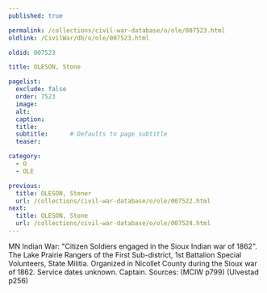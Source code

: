 ```yaml
---
published: true

permalink: /collections/civil-war-database/o/ole/007523.html
oldlink: /CivilWar/db/o/ole/007523.html

oldid: 007523

title: OLESON, Stone

pagelist:
  exclude: false
  order: 7523
  image: 
  alt:
  caption:
  title:
  subtitle:      # Defaults to page subtitle
  teaser:

category: 
  - O 
  - OLE

previous:
  title: OLESON, Stener
  url: /collections/civil-war-database/o/ole/007522.html  
next:
  title: OLESON, Stone
  url: /collections/civil-war-database/o/ole/007524.html   
---
```

MN Indian War: &quot;Citizen Soldiers engaged in the Sioux Indian war of 1862&quot;. The Lake Prairie Rangers of the First Sub-district, 1st Battalion Special Volunteers, State Militia. Organized in Nicollet County during the Sioux war of 1862. Service dates unknown. Captain. Sources: (MCIW p799) (Ulvestad p256)